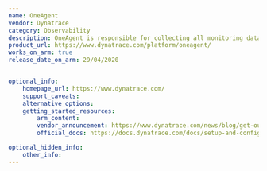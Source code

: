 ```yaml
---
name: OneAgent
vendor: Dynatrace
category: Observability
description: OneAgent is responsible for collecting all monitoring data within your monitored environment.
product_url: https://www.dynatrace.com/platform/oneagent/
works_on_arm: true
release_date_on_arm: 29/04/2020


optional_info:
    homepage_url: https://www.dynatrace.com/
    support_caveats:
    alternative_options:
    getting_started_resources:
        arm_content:
        vendor_announcement: https://www.dynatrace.com/news/blog/get-out-of-the-box-visibility-into-your-arm-platform-early-adopter/#what's-included
        official_docs: https://docs.dynatrace.com/docs/setup-and-configuration/dynatrace-oneagent/installation-and-operation/linux

optional_hidden_info:
    other_info:
---
```


